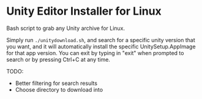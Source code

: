 # Unity Editor Installer for Linux

Bash script to grab any Unity archive for Linux.

Simply run `./unitydownload.sh`, and search for a specific unity version that you want, and it will automatically install the specific UnitySetup.AppImage for that app version. You can exit by typing in "exit" when prompted to search or by pressing Ctrl+C at any time.

TODO:
- Better filtering for search results
- Choose directory to download into
